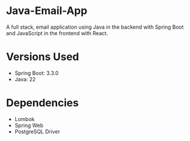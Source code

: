 # Java-Email-App
A full stack, email application using Java in the backend with Spring Boot and JavaScript in the frontend with React.

# Versions Used
* Spring Boot: 3.3.0
* Java: 22

# Dependencies
* Lombok
* Spring Web
* PostgreSQL Driver